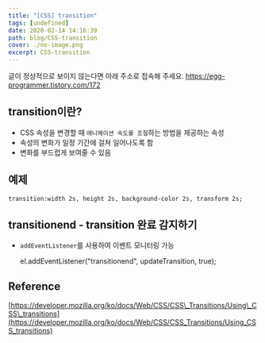 ```yaml
---
title: "[CSS] transition"
tags: [undefined]
date: 2020-02-14 14:16:39
path: blog/CSS-transition
cover: ./no-image.png
excerpt: CSS-transition
---
```

글이 정상적으로 보이지 않는다면 아래 주소로 접속해 주세요.
https://egg-programmer.tistory.com/172
## transition이란?

*   CSS 속성을 변경할 때 `` 애니메이션 속도를 조절 ``하는 방법을 제공하는 속성
*   속성의 변화가 일정 기간에 걸쳐 일어나도록 함
*   변화를 부드럽게 보여줄 수 있음

## 예제

    transition:width 2s, height 2s, background-color 2s, transform 2s;

## transitionend - transition 완료 감지하기

*   `` addEventListener ``를 사용하여 이벤트 모니터링 가능

    el.addEventListener("transitionend", updateTransition, true);

## Reference

[https://developer.mozilla.org/ko/docs/Web/CSS/CSS\_Transitions/Using\_CSS\_transitions](https://developer.mozilla.org/ko/docs/Web/CSS/CSS_Transitions/Using_CSS_transitions)
